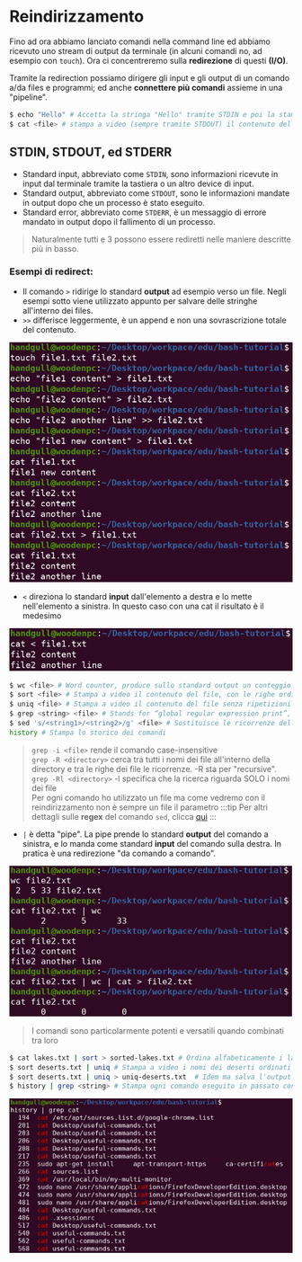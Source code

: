 # Reindirizzamento
Fino ad ora abbiamo lanciato comandi nella command line ed abbiamo ricevuto uno stream di output da terminale (in alcuni comandi no, ad esempio con `touch`). Ora ci concentreremo sulla **redirezione** di questi **(I/O)**.<br>

Tramite la redirection possiamo dirigere gli input e gli output di un comando a/da files e programmi; ed anche **connettere più comandi** assieme in una "pipeline".
```sh
$ echo "Hello" # Accetta la stringa "Hello" tramite STDIN e poi la stampa a video tramite STDOUT
$ cat <file> # stampa a video (sempre tramite STDOUT) il contenuto del file
```

## STDIN, STDOUT, ed STDERR
- Standard input, abbreviato come `STDIN`, sono informazioni ricevute in input dal terminale tramite la tastiera o un altro device di input.
- Standard output, abbreviato come `STDOUT`, sono le informazioni mandate in output dopo che un processo è stato eseguito.
- Standard error, abbreviato come `STDERR`, è un messaggio di errore mandato in output dopo il fallimento di un processo.
> Naturalmente tutti e 3 possono essere rediretti nelle maniere descritte più in basso.

### Esempi di redirect:
- Il comando `>` ridirige lo standard **output** ad esempio verso un file. Negli esempi sotto viene utilizzato appunto per salvare delle stringhe all'interno dei files.<br>
- `>>` differisce leggermente, è un append e non una sovrascrizione totale del contenuto.

![bash-screenshots-01](../assets/bash-screenshots-01.png)

- `<` direziona lo standard **input** dall'elemento a destra e lo mette nell'elemento a sinistra. In questo caso con una cat il risultato è il medesimo

![bash-screenshots-02](../assets/bash-screenshots-02.png)

```sh
$ wc <file> # Word counter, produce sullo standard output un conteggio delle linee, parole e byte che costituiscono uno o più file di testo specificati
$ sort <file> # Stampa a video il contenuto del file, con le righe ordinate alfabeticamente
$ uniq <file> # Stampa a video il contenuto del file senza ripetizioni ADIACENTI tra loro (se una riga è identica alla precedente non la stampa)
$ grep <string> <file> # Stands for “global regular expression print”, stampa ogni riga del file dove è presente la sottostringa specificata
$ sed 's/<string1>/<string2>/g' <file> # Sostituisce le ricorrenze della prima stringa con la seconda all'interno di un file
history # Stampa lo storico dei comandi
```
> `grep -i <file>` rende il comando case-insensitive<br>
> `grep -R <directory>` cerca tra tutti i nomi dei file all'interno della directory e tra le righe dei file le ricorrenze. -R sta per "recursive".<br>
> `grep -Rl <directory>` -l specifica che la ricerca riguarda SOLO i nomi dei file<br>
> Per ogni comando ho utilizzato un file ma come vedremo con il reindirizzamento non è sempre un file il parametro
:::tip
Per altri dettagli sulle **regex** del comando `sed`, clicca [qui](https://www.geeksforgeeks.org/sed-command-in-linux-unix-with-examples/)
:::

- `|` è detta "pipe". La pipe prende lo standard **output** del comando a sinistra, e lo manda come standard **input** del comando sulla destra. In pratica è una redirezione "da comando a comando". 

![bash-screenshots-03](../assets/bash-screenshots-03.png)

> I comandi sono particolarmente potenti e versatili quando combinati tra loro

```sh
$ cat lakes.txt | sort > sorted-lakes.txt # Ordina alfabeticamente i laghi e salva il nuovo ordinamento nel file sorted-lakes.txt
$ sort deserts.txt | uniq # Stampa a video i nomi dei deserti ordinati alfabeticamente e senza ripetizioni
$ sort deserts.txt | uniq > uniq-deserts.txt  # Idem ma salva l'output in un file
$ history | grep <string> # Stampa ogni comando eseguito in passato con la sottostringa specificata
```

![bash-screenshots-04](../assets/bash-screenshots-04.png)